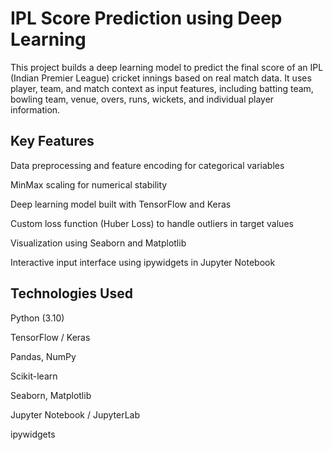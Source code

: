 # IPL Score Prediction using Deep Learning
This project builds a deep learning model to predict the final score of an IPL (Indian Premier League) cricket innings based on real match data. It uses player, team, and match context as input features, including batting team, bowling team, venue, overs, runs, wickets, and individual player information.

## Key Features
Data preprocessing and feature encoding for categorical variables

MinMax scaling for numerical stability

Deep learning model built with TensorFlow and Keras

Custom loss function (Huber Loss) to handle outliers in target values

Visualization using Seaborn and Matplotlib

Interactive input interface using ipywidgets in Jupyter Notebook

## Technologies Used
Python (3.10)

TensorFlow / Keras

Pandas, NumPy

Scikit-learn

Seaborn, Matplotlib

Jupyter Notebook / JupyterLab

ipywidgets
